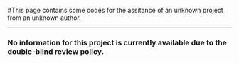 #This page contains some codes for the assitance of an unknown project from an unknown author.

--------------------
### No information for this project is currently available due to the double-blind review policy.
